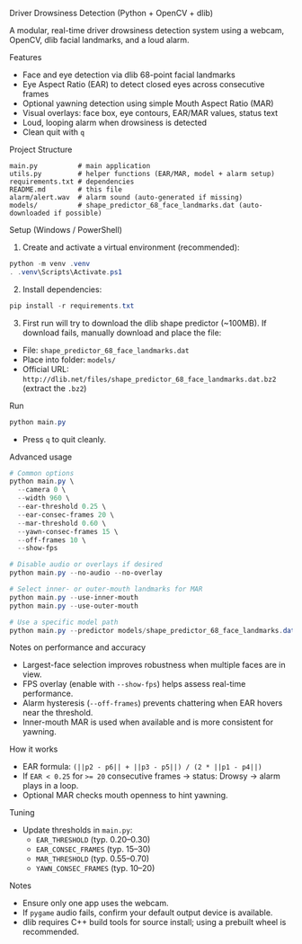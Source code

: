 Driver Drowsiness Detection (Python + OpenCV + dlib)

A modular, real-time driver drowsiness detection system using a webcam, OpenCV, dlib facial landmarks, and a loud alarm.

Features
- Face and eye detection via dlib 68-point facial landmarks
- Eye Aspect Ratio (EAR) to detect closed eyes across consecutive frames
- Optional yawning detection using simple Mouth Aspect Ratio (MAR)
- Visual overlays: face box, eye contours, EAR/MAR values, status text
- Loud, looping alarm when drowsiness is detected
- Clean quit with `q`

Project Structure
```
main.py          # main application
utils.py         # helper functions (EAR/MAR, model + alarm setup)
requirements.txt # dependencies
README.md        # this file
alarm/alert.wav  # alarm sound (auto-generated if missing)
models/          # shape_predictor_68_face_landmarks.dat (auto-downloaded if possible)
```

Setup (Windows / PowerShell)
1. Create and activate a virtual environment (recommended):
```powershell
python -m venv .venv
. .venv\Scripts\Activate.ps1
```

2. Install dependencies:
```powershell
pip install -r requirements.txt
```

3. First run will try to download the dlib shape predictor (~100MB). If download fails, manually download and place the file:
- File: `shape_predictor_68_face_landmarks.dat`
- Place into folder: `models/`
- Official URL: `http://dlib.net/files/shape_predictor_68_face_landmarks.dat.bz2` (extract the `.bz2`)

Run
```powershell
python main.py
```
- Press `q` to quit cleanly.

Advanced usage
```powershell
# Common options
python main.py \
  --camera 0 \
  --width 960 \
  --ear-threshold 0.25 \
  --ear-consec-frames 20 \
  --mar-threshold 0.60 \
  --yawn-consec-frames 15 \
  --off-frames 10 \
  --show-fps

# Disable audio or overlays if desired
python main.py --no-audio --no-overlay

# Select inner- or outer-mouth landmarks for MAR
python main.py --use-inner-mouth
python main.py --use-outer-mouth

# Use a specific model path
python main.py --predictor models/shape_predictor_68_face_landmarks.dat
```

Notes on performance and accuracy
- Largest-face selection improves robustness when multiple faces are in view.
- FPS overlay (enable with `--show-fps`) helps assess real-time performance.
- Alarm hysteresis (`--off-frames`) prevents chattering when EAR hovers near the threshold.
- Inner-mouth MAR is used when available and is more consistent for yawning.

How it works
- EAR formula: `(||p2 - p6|| + ||p3 - p5||) / (2 * ||p1 - p4||)`
- If `EAR < 0.25` for `>= 20` consecutive frames → status: Drowsy → alarm plays in a loop.
- Optional MAR checks mouth openness to hint yawning.

Tuning
- Update thresholds in `main.py`:
  - `EAR_THRESHOLD` (typ. 0.20–0.30)
  - `EAR_CONSEC_FRAMES` (typ. 15–30)
  - `MAR_THRESHOLD` (typ. 0.55–0.70)
  - `YAWN_CONSEC_FRAMES` (typ. 10–20)

Notes
- Ensure only one app uses the webcam.
- If `pygame` audio fails, confirm your default output device is available.
- dlib requires C++ build tools for source install; using a prebuilt wheel is recommended.


